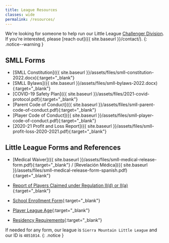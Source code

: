 ```yaml
---
title: League Resources
classes: wide
permalink: /resources/
---
```


We're looking for someone to help run our Little League [Challenger
Division](https://www.littleleague.org/play-little-league/challenger/).
If you're interested, please [reach out]({{ site.baseurl }}/contact/).
{: .notice--warning }

## SMLL Forms

* [SMLL Constitution]({{ site.baseurl }}/assets/files/smll-constitution-2022.docx){:target="_blank"}
* [SMLL Bylaws]({{ site.baseurl }}/assets/files/smll-bylaws-2022.docx){:target="_blank"}
* [COVID-19 Safety Plan]({{ site.baseurl }}/assets/files/2021-covid-protocol.pdf){:target="_blank"}
* [Parent Code of Conduct]({{ site.baseurl }}/assets/files/smll-parent-code-of-conduct.pdf){:target="_blank"}
* [Player Code of Conduct]({{ site.baseurl }}/assets/files/smll-player-code-of-conduct.pdf){:target="_blank"}
* [2020-21 Profit and Loss Report]({{ site.baseurl }}/assets/files/smll-profit-loss-2020-2021.pdf){:target="_blank"}

## Little League Forms and References

* [Medical Waiver]({{ site.baseurl }}/assets/files/smll-medical-release-form.pdf){:target="_blank"} / [Revelación Médica]({{ site.baseurl }}/assets/files/smll-medical-release-form-spanish.pdf){:target="_blank"}
* [Report of Players Claimed under Regulation II(d) or II(a)](https://www.littleleague.org/downloads/regulation-iid/){:target="_blank"}
* [School Enrollment Form](https://www.littleleague.org/downloads/school-enrollment-form/){:target="_blank"}

* [Player League Age](https://www.littleleague.org/play-little-league/determine-league-age/){:target="_blank"}
* [Residency Requirements](https://www.littleleague.org/university/articles/residency-requirements/){:target="_blank"}

If needed for any form, our league is `Sierra Mountain Little League`
and our ID is `4051014`.
{: .notice }
